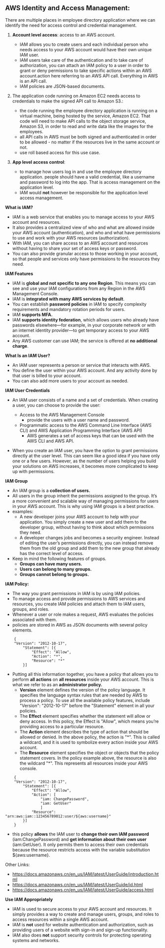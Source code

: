 ## AWS Identity and Access Management:

There are multiple places in employee directory application where we can identify the need for access control and credential management.
1. **Account level access**: access to an AWS account.
    - IAM allows you to create users and each individual person who needs access to your AWS account would have their own unique IAM user.
    - IAM users take care of the authentication and to take care of authorization, you can attach an IAM policy to a user in order to grant or deny permissions to take specific actions within an AWS account.action here referring to an AWS API call. Everything in AWS is an API call. 
    - IAM policies are JSON-based documents. 

2. The application code running on Amazon EC2 needs access to credentials to make the signed API call to Amazon S3.:
    - the code running the employee directory application is running on a virtual machine, being hosted by the service, Amazon EC2. That code will need to make API calls to the object storage service, Amazon S3, in order to read and write data like the images for the employees.  
    - all API calls in AWS must be both signed and authenticated in order to be allowed - no matter if the resources live in the same account or not.
    - use roll based access for this use case.

3. **App level access control**: 
    - to manage how users log in and use the employee directory application. people should have a valid credential, like a username and password to log into the app. That is access management on the application level.
    - IAM would **not** however be responsible for the application level access management. 

**What is IAM?**
- IAM is a web service that enables you to manage access to your AWS account and resources.
-  It also provides a centralized view of who and what are allowed inside your AWS account (authentication), and who and what have permissions to use and work with your AWS resources (authorization).
- With IAM, you can share access to an AWS account and resources without having to share your set of access keys or password. 
- You can also provide granular access to those working in your account, so that people and services only have permissions to the resources they need.

**IAM Features**
- IAM is **global and not specific to any one Region**. This means you can see and use your IAM configurations from any Region in the AWS Management Console.
- IAM is **integrated with many AWS services  by default**.
- You can establish **password policies** in IAM to specify complexity requirements and mandatory rotation periods for users.
- IAM **supports MFA.**
- IAM **supports identity federation**, which allows users who already have passwords elsewhere—for example, in your corporate network or with an internet identity provider—to get temporary access to your AWS account.
- Any AWS customer can use IAM; the service is offered at **no additional charge**.


**What Is an IAM User?**
- An IAM user represents a person or service that interacts with AWS. 
- You define the user within your AWS account. And any activity done by that user is billed to your account. 
- You can also add more users to your account as needed. 


**IAM User Credentials**
- An IAM user consists of a name and a set of credentials. When creating a user, you can choose to provide the user:
    - Access to the AWS Management Console
        - provide the users with a user name and password.
    - Programmatic access to the AWS Command Line Interface (AWS CLI) and AWS Application Programming Interface (AWS API)
        - AWS generates a set of access keys that can be used with the AWS CLI and AWS API.

- When you create an IAM user, you have the option to grant permissions directly at the user level. This can seem like a good idea if you have only one or a few users. However, as the number of users helping you build your solutions on AWS increases, it becomes more complicated to keep up with permissions. 


**IAM Group**
- An IAM group is a **collection of users.** 
- All users in the group inherit the permissions assigned to the group. It’s a more convenient and scalable way of managing permissions for users in your AWS account. This is why using IAM groups is a best practice.
- examples: 
    - A new developer joins your AWS account to help with your application. You simply create a new user and add them to the developer group, without having to think about which permissions they need.
    - A developer changes jobs and becomes a security engineer. Instead of editing the user’s permissions directly, you can instead remove them from the old group and add them to the new group that already has the correct level of access.
- Keep in mind the following features of groups.
    - **Groups can have many users.**
    - **Users can belong to many groups.**
    - **Groups cannot belong to groups.**


**IAM Policy:**
- The way you grant permissions in IAM is by using IAM policies.
- To manage access and provide permissions to AWS services and resources, you create IAM policies and attach them to IAM users, groups, and roles. 
- Whenever a user or role makes a request, AWS evaluates the policies associated with them. 
- policies are stored in AWS as JSON documents with several policy elements.
```
    {
    "Version": "2012-10-17",
        "Statement": [{
            "Effect": "Allow",
            "Action": "*",
            "Resource": "*"
        }]
```

- Putting all this information together, you have a policy that allows you to perform **all actions** on **all resources** inside your AWS account. This is what we refer to as an **administrator policy.**
    - **Version** element defines the version of the policy language. It specifies the language syntax rules that are needed by AWS to process a policy. To use all the available policy features, include "Version": "2012-10-17" before the "Statement" element in all your policies.
    - The **Effect** element specifies whether the statement will allow or deny access. In this policy, the Effect is "Allow", which means you’re providing access to a particular resource.
    - The **Action** element describes the type of action that should be allowed or denied. In the above policy, the action is "*". This is called a wildcard, and it is used to symbolize every action inside your AWS account.
    - The **Resource** element specifies the object or objects that the policy statement covers. In the policy example above, the resource is also the wildcard "*". This represents all resources inside your AWS console.

```
    {
    "Version": "2012-10-17",
        "Statement": [{
            "Effect": "Allow",
            "Action": [
                "iam: ChangePassword",
                "iam: GetUser"
                ]
            "Resource": "arn:aws:iam::123456789012:user/${aws:username}"
        }]
    }
```
- this policy **allows** the IAM user to **change their own IAM password** (iam:ChangePassword) and **get information about their own user** (iam:GetUser). It only permits them to access their own credentials because the resource restricts access with the variable substitution ${aws:username}. 


Other Links:
- https://docs.amazonaws.cn/en_us/IAM/latest/UserGuide/introduction.html
- https://docs.amazonaws.cn/en_us/IAM/latest/UserGuide/id.html
- https://docs.amazonaws.cn/en_us/IAM/latest/UserGuide/access.html


**Use IAM Appropriately**
- IAM is used to secure access to your AWS account and resources. It simply provides a way to create and manage users, groups, and roles to access resources within a single AWS account. 
- IAM is **not** used for website authentication and authorization, such as providing users of a website with sign-in and sign-up functionality. 
- IAM also does **not** support security controls for protecting operating systems and networks.
